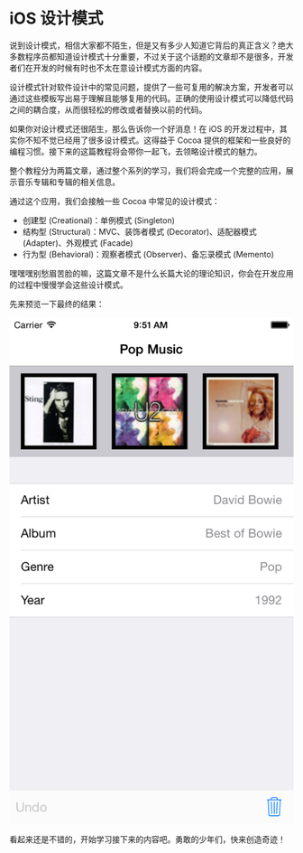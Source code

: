 # iOS 设计模式

说到设计模式，相信大家都不陌生，但是又有多少人知道它背后的真正含义？绝大多数程序员都知道设计模式十分重要，不过关于这个话题的文章却不是很多，开发者们在开发的时候有时也不太在意设计模式方面的内容。

设计模式针对软件设计中的常见问题，提供了一些可复用的解决方案，开发者可以通过这些模板写出易于理解且能够复用的代码。正确的使用设计模式可以降低代码之间的耦合度，从而很轻松的修改或者替换以前的代码。

如果你对设计模式还很陌生，那么告诉你一个好消息！在 iOS 的开发过程中，其实你不知不觉已经用了很多设计模式。这得益于 Cocoa 提供的框架和一些良好的编程习惯。接下来的这篇教程将会带你一起飞，去领略设计模式的魅力。

整个教程分为两篇文章，通过整个系列的学习，我们将会完成一个完整的应用，展示音乐专辑和专辑的相关信息。

通过这个应用，我们会接触一些 Cocoa 中常见的设计模式：

- 创建型 (Creational)：单例模式 (Singleton)
- 结构型 (Structural)：MVC、装饰者模式 (Decorator)、适配器模式 (Adapter)、外观模式 (Facade)
- 行为型 (Behavioral)：观察者模式 (Observer)、备忘录模式 (Memento)

嘿嘿嘿别愁眉苦脸的嘛，这篇文章不是什么长篇大论的理论知识，你会在开发应用的过程中慢慢学会这些设计模式。

先来预览一下最终的结果：

![](../images/swiftDesignPattern1.png)

看起来还是不错的，开始学习接下来的内容吧。勇敢的少年们，快来创造奇迹！
